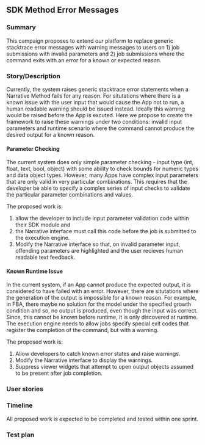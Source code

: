 ## SDK Method Error Messages

### Summary
This campaign proposes to extend our platform to replace generic stacktrace error messages with warning messages to users on 1) job submissions with invalid parameters and 2) job submissions where the command exits with an error for a known or expected reason.

### Story/Description
Currently, the system raises generic stacktrace error statements when a Narrative Method fails for any reason. For situtations where there is a known issue with the user input that would cause the App not to run, a human readable warning should be issued instead. Ideally this warning would be raised before the App is excuted. Here we propose to create the framework to raise these warnings under two conditions: invalid input parameters and runtime scenario where the command cannot produce the desired output for a known reason. 

#### Parameter Checking
The current system does only simple parameter checking - input type (int, float, text, bool, object) with some ability to check bounds for numeric types and data object types. However, many Apps have complex input parameters that are only valid in very particular combinations. This requires that the developer be able to specify a complex series of input checks to validate the particular parameter combinations and values. 

The proposed work is: 
1) allow the developer to include input parameter validation code within their SDK module and 
2) the Narrative interface must call this code before the job is submitted to the execution engine. 
3) Modify the Narrative interface so that, on invalid parameter input, offending parameters are highlighted and the user recieves human readable text feedback.

#### Known Runtime Issue
In the current system, if an App cannot produce the expected output, it is considered to have failed with an error. However, there are situtations where the generation of the output is impossible for a known reason. For example, in FBA, there maybe no solution for the model under the specified growth condition and so, no output is produced, even though the input was correct. Since, this cannot be known before runtime, it is only discovered at runtime. The execution engine needs to allow jobs specify special exit codes that register the completion of the command, but with a warning.

The proposed work is:
1) Allow developers to catch known error states and raise warnings.
2) Modify the Narrative interface to display the warnings.
3) Suppress viewer widgets that attempt to open output objects assumed to be present after job completion.

### User stories

### Timeline

All proposed work is expected to be completed and tested within one sprint.

### Test plan

